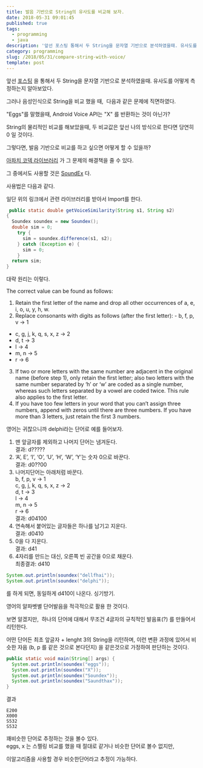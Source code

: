 ```yaml
---
title: 발음 기반으로 String의 유사도를 비교해 보자.
date: 2018-05-31 09:01:45
published: true
tags:
  - programming
  - java
description: '앞선 포스팅 통해서 두 String을 문자열 기반으로 분석하였을때. 유사도를 어떻게 측정하는지 알아보았다. 그러나 음성인식으로 String을 비교 했을 때,  다음과 같은 문제에 직면하였다.'
category: programming
slug: /2018/05/31/compare-string-with-voice/
template: post
---
```


앞선 [포스팅](/2018/05/31/Levenshtein-distance) 을 통해서 두 String을 문자열 기반으로 분석하였을때. 유사도를 어떻게 측정하는지 알아보았다.

그러나 음성인식으로 String을 비교 했을 때,  다음과 같은 문제에 직면하였다.

"Eggs"를 말했을때, Android Voice API는 "X" 를 반환하는 것이 아닌가?

String의 물리적인 비교를 해보았을때, 두 비교값은 앞선 나의 방식으로 한다면 당연히 0 일 것이다.

그렇다면, 발음 기반으로 비교를 하고 싶으면 어떻게 할 수 있을까?

[아파치 코덱 라이브러리](http://commons.apache.org/proper/commons-codec/download_codec.cgi) 가 그 문제의 해결책을 줄 수 있다.

그 중에서도 사용할 것은 [SoundEx](http://commons.apache.org/proper/commons-codec/apidocs/org/apache/commons/codec/language/Soundex.html) 다.

사용법은 다음과 같다.

일단 위의 링크에서 관련 라이브러리를 받아서 Import를 한다.

```java
 public static double getVoiceSimilarity(String s1, String s2)
{
  Soundex soundex = new Soundex();
  double sim = 0;
    try {
      sim = soundex.difference(s1, s2);
    } catch (Exception e) {
      sim = 0;
    }
  return sim;
}
```

대략 원리는 이렇다.

The correct value can be found as follows:

1. Retain the first letter of the name and drop all other occurrences of a, e, i, o, u, y, h, w.
2. Replace consonants with digits as follows (after the first letter): - b, f, p, v → 1

- c, g, j, k, q, s, x, z → 2
- d, t → 3
- l → 4
- m, n → 5
- r → 6

3. If two or more letters with the same number are adjacent in the original name (before step 1), only retain the first letter; also two letters with the same number separated by ‘h’ or ‘w’ are coded as a single number, whereas such letters separated by a vowel are coded twice. This rule also applies to the first letter.
4. If you have too few letters in your word that you can’t assign three numbers, append with zeros until there are three numbers. If you have more than 3 letters, just retain the first 3 numbers.

영어는 귀찮으니까 delphi라는 단어로 예를 들어보자.

1. 맨 앞글자를 제외하고 나머지 단어는 냄겨둔다.  
   결과: d?????
2. ‘A’, E’, ‘I’, ‘O’, ‘U’, ‘H’, ‘W’, ‘Y’는 숫자 0으로 바꾼다.  
   결과: d0??00
3. 나머지단어는 아래처럼 바꾼다.  
   b, f, p, v → 1  
   c, g, j, k, q, s, x, z → 2  
   d, t → 3  
   l → 4  
   m, n → 5  
   r → 6  
   결과: d04100
4. 연속해서 붙어있는 글자들은 하나를 남기고 지운다.  
   결과: d0410
5. 0을 다 지운다.  
   결과: d41
6. 4자리를 만드는 대신, 오른쪽 빈 공간을 0으로 채운다.  
   최종결과: d410

```java
System.out.println(soundex("dellfhai"));
System.out.println(soundex("delphi"));
```

를 하게 되면, 동일하게 d410이 나온다. 싱기방기.

영어의 알파벳별 단어발음을 적극적으로 활용 한 것이다.

보면 알겠지만,  하나의 단어에 대해서 무조건 4글자의 규칙적인 발음표(?) 를 만들어서 리턴한다.

어떤 단어든 최초 앞글자 + lenght 3의 String을 리턴하며, 이런 변환 과정에 있어서 비슷한 자음 (b, p 를 같은 것으로 본다던지) 을 같은것으로 가정하여 판단하는 것이다.

```java
public static void main(String[] args) {
  System.out.println(soundex("eggs"));
  System.out.println(soundex("X"));
  System.out.println(soundex("Soundex"));
  System.out.println(soundex("Saundthax"));
}
```

결과

```
E200
X000
S532
S532
```

꽤비슷한 단어로 추정하는 것을 볼수 있다.  
eggs, x 는 스펠링 비교를 했을 때 절대로 같거나 비슷한 단어로 볼수 없지만,

이알고리즘을 사용할 경우 비슷한단어라고 추정이 가능하다.
